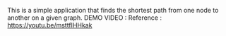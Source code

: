 This is a simple application that finds the shortest path from one node to another on a given graph.
DEMO VIDEO : 
Reference : https://youtu.be/msttfIHHkak
